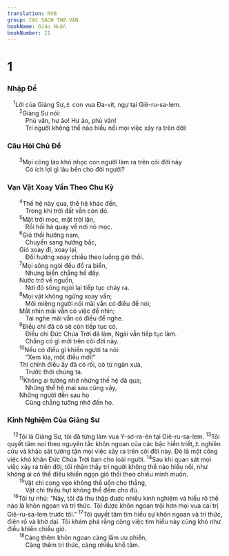 ```yaml
---
translation: NVB
group: CÁC SÁCH THƠ-VĂN
bookName: Giáo Huấn 
bookNumber: 21
---
```


<div class="title"><h1>1</h1><h3>Nhập Đề </h3></div>
<span class="verse tr_1_1"> <sup>1</sup>Lời của Giảng Sư,<a data-toggle="tooltip" data-placement="bottom" title="Nt: Cô-hê-lết">⚓</a> con vua Đa-vít, ngự tại Giê-ru-sa-lem. <br/></span>
<span class="verse tr_1_2">  <sup>2</sup>Giảng Sư nói: <br/>   Phù vân, hư ảo! Hư ảo, phù vân! <br/>   Trí người không thể nào hiểu nổi mọi việc xảy ra trên đời! <br/></span>
<div class="title"><h3>Câu Hỏi Chủ Đề </h3></div>
<span class="verse tr_1_3">  <sup>3</sup>Mọi công lao khó nhọc con người làm ra trên cõi đời này <br/>   Có ích lợi gì lâu bền cho đời người? <br/></span>
<div class="title"><h3>Vạn Vật Xoay Vần Theo Chu Kỳ </h3></div>
<span class="verse tr_1_4">  <sup>4</sup>Thế hệ này qua, thế hệ khác đến, <br/>   Trong khi trời đất vẫn còn đó. <br/></span>
<span class="verse tr_1_5">  <sup>5</sup>Mặt trời mọc, mặt trời lặn, <br/>   Rồi hối hả quay về nơi nó mọc. <br/></span>
<span class="verse tr_1_6">  <sup>6</sup>Gió thổi hướng nam, <br/>   Chuyển sang hướng bắc, <br/>  Gió xoay đi, xoay lại, <br/>   Đổi hướng xoay chiều theo luồng gió thổi. <br/></span>
<span class="verse tr_1_7">  <sup>7</sup>Mọi sông ngòi đều đổ ra biển, <br/>   Nhưng biển chẳng hề đầy. <br/>  Nước trở về nguồn, <br/>   Nơi đó sông ngòi lại tiếp tục chảy ra. <br/></span>
<span class="verse tr_1_8">  <sup>8</sup>Mọi vật không ngừng xoay vần; <br/>   Môi miệng người nói mãi vẫn có điều để nói; <br/>  Mắt nhìn mãi vẫn có việc để nhìn; <br/>   Tai nghe mãi vẫn có điều để nghe. <br/></span>
<span class="verse tr_1_9">  <sup>9</sup>Điều chi đã có sẽ còn tiếp tục có, <br/>   Điều chi Đức Chúa Trời đã làm, Ngài vẫn tiếp tục làm. <br/>   Chẳng có gì mới trên cõi đời này. <br/></span>
<span class="verse tr_1_10">  <sup>10</sup>Nếu có điều gì khiến người ta nói: <br/>   “Xem kìa, một điều mới!” <br/>  Thì chính điều ấy đã có rồi, có từ ngàn xưa, <br/>   Trước thời chúng ta. <br/></span>
<span class="verse tr_1_11">  <sup>11</sup>Không ai tưởng nhớ những thế hệ đã qua; <br/>   Những thế hệ mai sau cũng vậy, <br/>  Những người đến sau họ <br/>   Cũng chẳng tưởng nhớ đến họ. <br/></span>
<div class="title"><h3>Kinh Nghiệm Của Giảng Sư </h3></div>
<span class="verse tr_1_12"> <sup>12</sup>Tôi là Giảng Sư, tôi đã từng làm vua Y-sơ-ra-ên tại Giê-ru-sa-lem. </span>
<span class="verse tr_1_13"><sup>13</sup>Tôi quyết tâm noi theo nguyên tắc khôn ngoan của các bậc hiền triết,<a data-toggle="tooltip" data-placement="bottom" title="Nt: dùng sự khôn ngoan">⚓</a> nghiên cứu và khảo sát tường tận mọi việc xảy ra trên cõi đời này. Đó là một công việc khó khăn Đức Chúa Trời ban cho loài người. </span>
<span class="verse tr_1_14"><sup>14</sup>Sau khi quan sát mọi việc xảy ra trên đời, tôi nhận thấy trí người không thể nào hiểu nổi, như không ai có thể điều khiển ngọn gió thổi theo chiều mình muốn. <br/></span>
<span class="verse tr_1_15">  <sup>15</sup>Vật chi cong vẹo không thể uốn cho thẳng, <br/>   Vật chi thiếu hụt không thể đếm cho đủ. <br/></span>
<span class="verse tr_1_16"> <sup>16</sup>Tôi tự nhủ: “Này, tôi đã thu thập được nhiều kinh nghiệm và hiểu rõ thế nào là khôn ngoan và tri thức. Tôi được khôn ngoan trội hơn mọi vua cai trị Giê-ru-sa-lem trước tôi.” </span>
<span class="verse tr_1_17"><sup>17</sup>Tôi quyết tâm tìm hiểu sự khôn ngoan và tri thức, điên rồ và khờ dại. Tôi khám phá rằng công việc tìm hiểu này cũng khó như điều khiển chiều gió. <br/></span>
<span class="verse tr_1_18">  <sup>18</sup>Càng thêm khôn ngoan càng lắm ưu phiền, <br/>   Càng thêm tri thức, càng nhiều khổ tâm. <br/></span>
